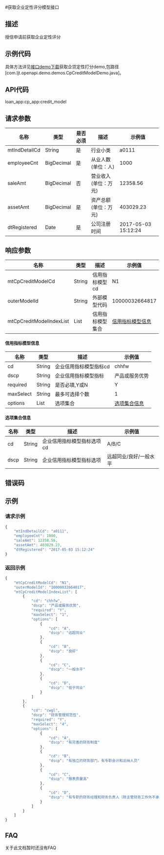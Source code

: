 #获取企业定性评分模型接口
## 描述
授信申请前获取企业定性评分

## 示例代码
具体方法详见<a href="https://codeload.github.com/lianjintai/openapi-demo-java/zip/master" target="_blank">接口demo下载</a>获取企贷定性打分demo,包路径[com.ljt.openapi.demo.demos.CpCreditModelDemo.java]。


## API代码
loan\_app:cp\_app:credit\_model


## 请求参数
| 名称 | 类型 | 是否必须 | 描述 | 示例值 |
| --- | --- | --- | --- | --- |
| mtIndDetailCd | String | 是 | 行业小类 | a0111 |
| employeeCnt | BigDecimal | 是 | 从业人数(单位：人) | 1000 |
| saleAmt | BigDecimal | 否 | 营业收入(单位：万元) | 12358.56 |
| assetAmt | BigDecimal | 是 | 资产总额(单位：万元) | 403029.23 |
| dtRegistered | Date | 是 | 公司注册时间 | 2017-05-03 15:12:24 |



## 响应参数
| 名称 | 类型 | 描述 |示例值 |
| --- | --- | --- | --- |
| mtCpCreditModelCd | String |  信用指标模型cd | N1 |
| outerModelId | String |  外部模型代码 | 10000032664817 |
| mtCpCreditModelIndexList | List | 信用指标模型集合 | [信用指标模型信息](#信用指标模型信息) | 

#### 信用指标模型信息
| 名称 | 类型 | 描述 |示例值 |
| --- | --- | --- | --- |
| cd | String |  企业信用指标模型指标cd | chhfw |
| dscp | String |  企业信用指标模型指标 | 产品或服务优势 |
| required | String |  是否必填,Y或N | Y |
| maxSelect | String |  最多可选择个数 | 1 |
| options | List |  选项集合 |  [选项集合信息](#选项集合信息)  |

#### 选项集合信息
| 名称 | 类型 | 描述 |示例值 |
| --- | --- | --- | --- |
| cd | String |  企业信用指标模型指标选项cd | A/B/C |
| dscp | String |  企业信用指标模型指标选项 | 远超同业/良好/一般水平 |

## 错误码

## 示例
### 请求示例
```javascript
{
    "mtIndDetailCd": "a0111", 
    "employeeCnt": 1000, 
    "saleAmt": 12358.56, 
    "assetAmt": 403029.23, 
    "dtRegistered": "2017-05-03 15:12:24"
}
```
### 返回示例
```javascript
{
    "mtCpCreditModelCd": "N1", 
    "outerModelId": "10000032664817", 
    "mtCpCreditModelIndexList": [
        {
            "cd": "chhfw", 
            "dscp": "产品或服务优势", 
            "required": "Y", 
            "maxSelect": "1", 
            "options": [
                {
                    "cd": "A", 
                    "dscp": "远超同业"
                }, 
                {
                    "cd": "B", 
                    "dscp": "良好"
                }, 
                {
                    "cd": "C", 
                    "dscp": "一般水平"
                }, 
                {
                    "cd": "D", 
                    "dscp": "低于同业"
                }
            ]
        }, 
        {
            "cd": "cwgl", 
            "dscp": "财务管理规范性", 
            "required": "Y", 
            "maxSelect": "4", 
            "options": [
                {
                    "cd": "A", 
                    "dscp": "有完善的财务制度"
                }, 
                {
                    "cd": "B", 
                    "dscp": "有独立的财务部门，有专职会计和出纳人员"
                }, 
                {
                    "cd": "C", 
                    "dscp": "报表质量高"
                }, 
                {
                    "cd": "D", 
                    "dscp": "有专职的财务经理和财务负责人（除主管财务工作外不承担其他工作职能）"
                }
            ]
        }
    ]
}
```
## FAQ
关于此文档暂时还没有FAQ